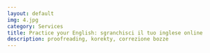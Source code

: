 ```yaml
---
layout: default
img: 4.jpg
category: Services
title: Practice your English: sgranchisci il tuo inglese online
description: proofreading, korekty, correzione bozze
---
```


